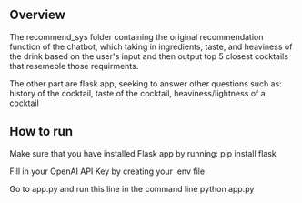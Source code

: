 ## Overview
The recommend_sys folder containing the original recommendation function of the chatbot, which taking in ingredients, taste, and heaviness of the drink based on the user's input and then output top 5 closest cocktails that resemeble those requirments.

The other part are flask app, seeking to answer other questions such as: history of the cocktail, taste of the cocktail, heaviness/lightness of a cocktail 

## How to run 
Make sure that you have installed Flask app by running:
    pip install flask
    
Fill in your OpenAI API Key by creating your .env file

Go to app.py and run this line in the command line
    python app.py
